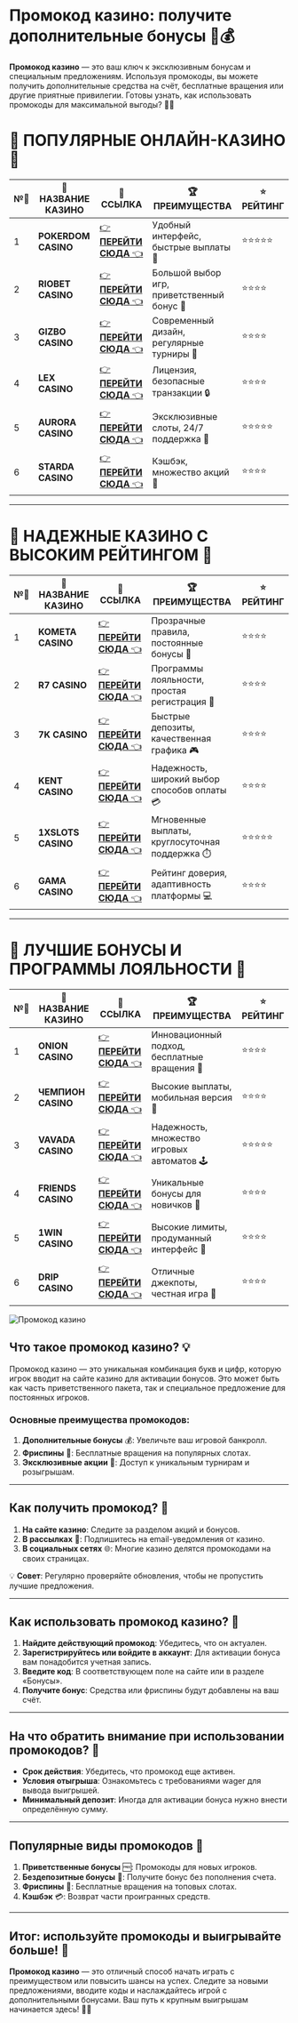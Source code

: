 # Промокод казино: получите дополнительные бонусы 🎰💰

**Промокод казино** — это ваш ключ к эксклюзивным бонусам и специальным предложениям. Используя промокоды, вы можете получить дополнительные средства на счёт, бесплатные вращения или другие приятные привилегии. Готовы узнать, как использовать промокоды для максимальной выгоды? 🎁✨

# 🌟 ПОПУЛЯРНЫЕ ОНЛАЙН-КАЗИНО 🌟

| №️⃣ | 🎰 НАЗВАНИЕ КАЗИНО                       | 🔗 ССЫЛКА                                                                          | 🏆 ПРЕИМУЩЕСТВА                              | ⭐ РЕЙТИНГ |
|-----|------------------------------------------|------------------------------------------------------------------------------------|---------------------------------------------|------------|
| 1   | **POKERDOM CASINO**                      | [👉 **ПЕРЕЙТИ СЮДА** 👈](https://brandplay.link/4k77v2yx)                          | Удобный интерфейс, быстрые выплаты 🤑         | ⭐⭐⭐⭐⭐     |
| 2   | **RIOBET CASINO**                        | [👉 **ПЕРЕЙТИ СЮДА** 👈](https://brandplay.link/7xBLTPyj)                          | Большой выбор игр, приветственный бонус 🎁    | ⭐⭐⭐⭐      |
| 3   | **GIZBO CASINO**                         | [👉 **ПЕРЕЙТИ СЮДА** 👈](https://brandplay.link/bprXw4YV)                          | Современный дизайн, регулярные турниры 🏅      | ⭐⭐⭐⭐      |
| 4   | **LEX CASINO**                           | [👉 **ПЕРЕЙТИ СЮДА** 👈](https://brandplay.link/zW4hdDFV)                          | Лицензия, безопасные транзакции 🔒            | ⭐⭐⭐⭐      |
| 5   | **AURORA CASINO**                        | [👉 **ПЕРЕЙТИ СЮДА** 👈](https://10trafic-stat2.com/click/668546556bcc6313411604bd/6766/13032/subaccount) | Эксклюзивные слоты, 24/7 поддержка 🌟         | ⭐⭐⭐⭐⭐     |
| 6   | **STARDA CASINO**                        | [👉 **ПЕРЕЙТИ СЮДА** 👈](https://brandplay.link/fB7xwRFL)                          | Кэшбэк, множество акций 🎉                    | ⭐⭐⭐⭐      |

---

# 🏅 НАДЕЖНЫЕ КАЗИНО С ВЫСОКИМ РЕЙТИНГОМ 🏅

| №️⃣ | 🎰 НАЗВАНИЕ КАЗИНО                       | 🔗 ССЫЛКА                                                                          | 🏆 ПРЕИМУЩЕСТВА                              | ⭐ РЕЙТИНГ |
|-----|------------------------------------------|------------------------------------------------------------------------------------|---------------------------------------------|------------|
| 1   | **KOMETA CASINO**                        | [👉 **ПЕРЕЙТИ СЮДА** 👈](https://brandplay.link/8ZymQJV8)                          | Прозрачные правила, постоянные бонусы 🔄      | ⭐⭐⭐⭐      |
| 2   | **R7 CASINO**                            | [👉 **ПЕРЕЙТИ СЮДА** 👈](https://brandplay.link/bMd3Yjsw)                          | Программы лояльности, простая регистрация 📝   | ⭐⭐⭐⭐      |
| 3   | **7K CASINO**                            | [👉 **ПЕРЕЙТИ СЮДА** 👈](https://brandplay.link/BvQyFShp)                          | Быстрые депозиты, качественная графика 🎮      | ⭐⭐⭐⭐      |
| 4   | **KENT CASINO**                          | [👉 **ПЕРЕЙТИ СЮДА** 👈](https://brandplay.link/Fv2WP3js)                          | Надежность, широкий выбор способов оплаты 💳  | ⭐⭐⭐⭐      |
| 5   | **1XSLOTS CASINO**                       | [👉 **ПЕРЕЙТИ СЮДА** 👈](https://brandplay.link/hSB1khtr)                          | Мгновенные выплаты, круглосуточная поддержка ⏱️| ⭐⭐⭐⭐⭐     |
| 6   | **GAMA CASINO**                          | [👉 **ПЕРЕЙТИ СЮДА** 👈](https://brandplay.link/j6NMKsDz)                          | Рейтинг доверия, адаптивность платформы 💻     | ⭐⭐⭐⭐      |

---

# 🎁 ЛУЧШИЕ БОНУСЫ И ПРОГРАММЫ ЛОЯЛЬНОСТИ 🎁

| №️⃣ | 🎰 НАЗВАНИЕ КАЗИНО                       | 🔗 ССЫЛКА                                                                          | 🏆 ПРЕИМУЩЕСТВА                              | ⭐ РЕЙТИНГ |
|-----|------------------------------------------|------------------------------------------------------------------------------------|---------------------------------------------|------------|
| 1   | **ONION CASINO**                         | [👉 **ПЕРЕЙТИ СЮДА** 👈](https://brandplay.link/zBGRVpQ9)                          | Инновационный подход, бесплатные вращения 🎡  | ⭐⭐⭐⭐      |
| 2   | **ЧЕМПИОН CASINO**                       | [👉 **ПЕРЕЙТИ СЮДА** 👈](https://temon-gter.cfd/go/lRq?p80412p304504pcc44t17455)   | Высокие выплаты, мобильная версия 📱          | ⭐⭐⭐⭐      |
| 3   | **VAVADA CASINO**                        | [👉 **ПЕРЕЙТИ СЮДА** 👈](https://vavadapartner.pro/?promo=ea5c9275-6854-4505-94fc-95ab18221945-linkb2) | Надежность, множество игровых автоматов 🕹️    | ⭐⭐⭐⭐⭐     |
| 4   | **FRIENDS CASINO**                       | [👉 **ПЕРЕЙТИ СЮДА** 👈](https://gofriends.vc/linkb2)                              | Уникальные бонусы для новичков 🤝             | ⭐⭐⭐⭐      |
| 5   | **1WIN CASINO**                          | [👉 **ПЕРЕЙТИ СЮДА** 👈](https://brandplay.link/smXVpBbG)                          | Высокие лимиты, продуманный интерфейс 🎯      | ⭐⭐⭐⭐      |
| 6   | **DRIP CASINO**                          | [👉 **ПЕРЕЙТИ СЮДА** 👈](https://drp-ircp01.com/c07e6a3db)                          | Отличные джекпоты, честная игра 💎            | ⭐⭐⭐⭐      |

![Промокод казино](https://spadok.org.ua/images/bolokhiv/bezdepozytni-poslugy-lavyna.jpg)

## Что такое промокод казино? 💡

Промокод казино — это уникальная комбинация букв и цифр, которую игрок вводит на сайте казино для активации бонусов. Это может быть как часть приветственного пакета, так и специальное предложение для постоянных игроков.  

### Основные преимущества промокодов:
1. **Дополнительные бонусы** 💰: Увеличьте ваш игровой банкролл.  
2. **Фриспины** 🎡: Бесплатные вращения на популярных слотах.  
3. **Эксклюзивные акции** 🌟: Доступ к уникальным турнирам и розыгрышам.  

---

## Как получить промокод? 🧾

1. **На сайте казино**: Следите за разделом акций и бонусов.  
2. **В рассылках** 📩: Подпишитесь на email-уведомления от казино.  
3. **В социальных сетях** 🌐: Многие казино делятся промокодами на своих страницах.  

💡 **Совет**: Регулярно проверяйте обновления, чтобы не пропустить лучшие предложения.

---

## Как использовать промокод казино? 🚀

1. **Найдите действующий промокод**: Убедитесь, что он актуален.  
2. **Зарегистрируйтесь или войдите в аккаунт**: Для активации бонуса вам понадобится учетная запись.  
3. **Введите код**: В соответствующем поле на сайте или в разделе «Бонусы».  
4. **Получите бонус**: Средства или фриспины будут добавлены на ваш счёт.  

---

## На что обратить внимание при использовании промокодов? 🎯

- **Срок действия**: Убедитесь, что промокод еще активен.  
- **Условия отыгрыша**: Ознакомьтесь с требованиями wager для вывода выигрышей.  
- **Минимальный депозит**: Иногда для активации бонуса нужно внести определённую сумму.  

---

## Популярные виды промокодов 🎁

1. **Приветственные бонусы** 🆓: Промокоды для новых игроков.  
2. **Бездепозитные бонусы** 🎉: Получите бонус без пополнения счета.  
3. **Фриспины** 🎡: Бесплатные вращения на топовых слотах.  
4. **Кэшбэк** 💳: Возврат части проигранных средств.  

---

## Итог: используйте промокоды и выигрывайте больше! 🎉

**Промокод казино** — это отличный способ начать играть с преимуществом или повысить шансы на успех. Следите за новыми предложениями, вводите коды и наслаждайтесь игрой с дополнительными бонусами. Ваш путь к крупным выигрышам начинается здесь! 🎰💎  
